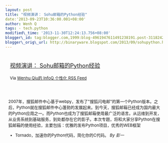 ```yaml
--- 
layout: post 
title: "视频演讲： Sohu邮箱的Python经验" 
date:'2013-09-23T10:36:00.001+08:00' 
author: Wenh Q
tags: - tech.python
modified\_time: '2013-11-30T12:24:13.756+08:00' 
blogger\_id: tag:blogger.com,1999:blog-4961947611491238191.post-3118242397645150164
blogger\_orig\_url: http://binaryware.blogspot.com/2013/09/sohupython.html
---
```

<div style="margin: 10px; padding: 5px;">

<div style="font-size: 18px;">

[视频演讲：
Sohu邮箱的Python经验](http://www.infoq.com/cn/presentations/sohu-mailbox-python-experience)

</div>

<div style="font-size: 13px;">

Via [Wenhu Qiu的 InfoQ 个性化 RSS Feed](http://www.infoq.com/cn/)

</div>

</div>

<div style="font-size: 13px; padding: 15px 0 10px 10px;">

2007年，搜狐邮件中心基于webpy，发布了"搜狐闪电邮"的第一个Python版本。之后，Python就在搜狐邮件中心蓬勃的发展起来。到今天，搜狐邮箱已经成为国内最大的Python应用之一。而Python也成为了搜狐邮箱使用最广泛的语言。从运维到开发，从业务系统到基础服务，到处都存在它的影子。本次专题，将和大家分享Python在搜狐邮箱的使用经验，主要包括：优雅的发布Python项目，优秀的WEB框架
- Tornado，加速你的Python代码，简化你的C代码。 *By 彭一*

</div>
